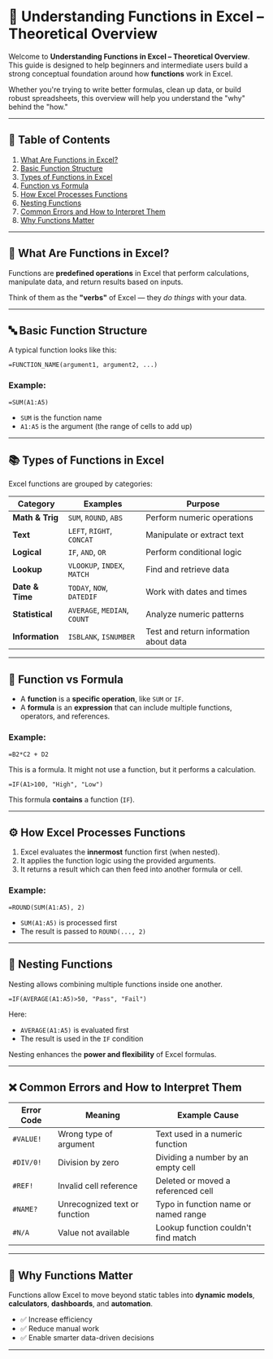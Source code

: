 # 📘 Understanding Functions in Excel – Theoretical Overview

Welcome to **Understanding Functions in Excel – Theoretical Overview**. This guide is designed to help beginners and intermediate users build a strong conceptual foundation around how **functions** work in Excel.

Whether you're trying to write better formulas, clean up data, or build robust spreadsheets, this overview will help you understand the "why" behind the "how."

---

## 📌 Table of Contents

1. [What Are Functions in Excel?](#what-are-functions-in-excel)
2. [Basic Function Structure](#basic-function-structure)
3. [Types of Functions in Excel](#types-of-functions-in-excel)
4. [Function vs Formula](#function-vs-formula)
5. [How Excel Processes Functions](#how-excel-processes-functions)
6. [Nesting Functions](#nesting-functions)
7. [Common Errors and How to Interpret Them](#common-errors-and-how-to-interpret-them)
8. [Why Functions Matter](#why-functions-matter)


---

## 📖 What Are Functions in Excel?

Functions are **predefined operations** in Excel that perform calculations, manipulate data, and return results based on inputs.

Think of them as the **"verbs"** of Excel — they *do things* with your data.

---

## 🔤 Basic Function Structure

A typical function looks like this:

```excel
=FUNCTION_NAME(argument1, argument2, ...)
```

### Example:

```excel
=SUM(A1:A5)
```

- `SUM` is the function name
- `A1:A5` is the argument (the range of cells to add up)

---

## 📚 Types of Functions in Excel

Excel functions are grouped by categories:

| Category         | Examples                     | Purpose                               |
|------------------|------------------------------|----------------------------------------|
| **Math & Trig**  | `SUM`, `ROUND`, `ABS`        | Perform numeric operations             |
| **Text**         | `LEFT`, `RIGHT`, `CONCAT`    | Manipulate or extract text             |
| **Logical**      | `IF`, `AND`, `OR`            | Perform conditional logic              |
| **Lookup**       | `VLOOKUP`, `INDEX`, `MATCH`  | Find and retrieve data                 |
| **Date & Time**  | `TODAY`, `NOW`, `DATEDIF`    | Work with dates and times              |
| **Statistical**  | `AVERAGE`, `MEDIAN`, `COUNT` | Analyze numeric patterns               |
| **Information**  | `ISBLANK`, `ISNUMBER`        | Test and return information about data |

---

## 🧮 Function vs Formula

- A **function** is a **specific operation**, like `SUM` or `IF`.
- A **formula** is an **expression** that can include multiple functions, operators, and references.

### Example:

```excel
=B2*C2 + D2
```
This is a formula. It might not use a function, but it performs a calculation.

```excel
=IF(A1>100, "High", "Low")
```
This formula **contains** a function (`IF`).

---

## ⚙️ How Excel Processes Functions

1. Excel evaluates the **innermost** function first (when nested).
2. It applies the function logic using the provided arguments.
3. It returns a result which can then feed into another formula or cell.

### Example:

```excel
=ROUND(SUM(A1:A5), 2)
```

- `SUM(A1:A5)` is processed first
- The result is passed to `ROUND(..., 2)`

---

## 🔗 Nesting Functions

Nesting allows combining multiple functions inside one another.

```excel
=IF(AVERAGE(A1:A5)>50, "Pass", "Fail")
```

Here:
- `AVERAGE(A1:A5)` is evaluated first
- The result is used in the `IF` condition

Nesting enhances the **power and flexibility** of Excel formulas.

---

## ❌ Common Errors and How to Interpret Them

| Error Code | Meaning                              | Example Cause                        |
|------------|--------------------------------------|--------------------------------------|
| `#VALUE!`  | Wrong type of argument               | Text used in a numeric function      |
| `#DIV/0!`  | Division by zero                     | Dividing a number by an empty cell   |
| `#REF!`    | Invalid cell reference               | Deleted or moved a referenced cell   |
| `#NAME?`   | Unrecognized text or function        | Typo in function name or named range |
| `#N/A`     | Value not available                  | Lookup function couldn't find match  |

---

## 🎯 Why Functions Matter

Functions allow Excel to move beyond static tables into **dynamic models**, **calculators**, **dashboards**, and **automation**.

- ✅ Increase efficiency
- ✅ Reduce manual work
- ✅ Enable smarter data-driven decisions

---

